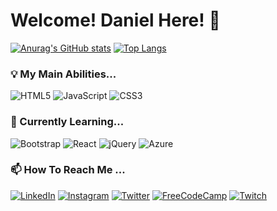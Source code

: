 # Welcome! Daniel Here! 👋

[![Anurag's GitHub stats](https://github-readme-stats.vercel.app/api?username=daniel-hdz-g)](https://github.com/anuraghazra/github-readme-stats)
[![Top Langs](https://github-readme-stats.vercel.app/api/top-langs/?username=daniel-hdz-g)](https://github.com/anuraghazra/github-readme-stats)

### 💡 My Main Abilities...

![HTML5](https://img.shields.io/badge/html5-%23E34F26.svg?style=for-the-badge&logo=html5&logoColor=white)
![JavaScript](https://img.shields.io/badge/javascript-%23323330.svg?style=for-the-badge&logo=javascript&logoColor=%23F7DF1E)
![CSS3](https://img.shields.io/badge/css3-%231572B6.svg?style=for-the-badge&logo=css3&logoColor=white)

### 📔 Currently Learning...

![Bootstrap](https://img.shields.io/badge/bootstrap-%23563D7C.svg?style=for-the-badge&logo=bootstrap&logoColor=white)
![React](https://img.shields.io/badge/react-%2320232a.svg?style=for-the-badge&logo=react&logoColor=%2361DAFB)
![jQuery](https://img.shields.io/badge/jquery-%230769AD.svg?style=for-the-badge&logo=jquery&logoColor=white)
![Azure](https://img.shields.io/badge/azure-%230072C6.svg?style=for-the-badge&logo=microsoftazure&logoColor=white)

### 📫 How To Reach Me ...

[![LinkedIn](https://img.shields.io/badge/linkedin-%230077B5.svg?style=for-the-badge&logo=linkedin&logoColor=white)](https://www.linkedin.com/in/dahg/)
[![Instagram](https://img.shields.io/badge/dannyhg_-%23E4405F.svg?style=for-the-badge&logo=Instagram&logoColor=white)](https://www.instagram.com/dannyhg_/)
[![Twitter](https://img.shields.io/badge/@dannyhg__-%231DA1F2.svg?style=for-the-badge&logo=Twitter&logoColor=white)](https://twitter.com/dannyhg__)
[![FreeCodeCamp](https://img.shields.io/badge/Freecodecamp-%23123.svg?&style=for-the-badge&logo=freecodecamp&logoColor=green)](https://www.freecodecamp.org/dahg)
[![Twitch](https://img.shields.io/badge/DUXDAN-%239146FF.svg?style=for-the-badge&logo=Twitch&logoColor=white)](https://www.twitch.tv/duxdan)
